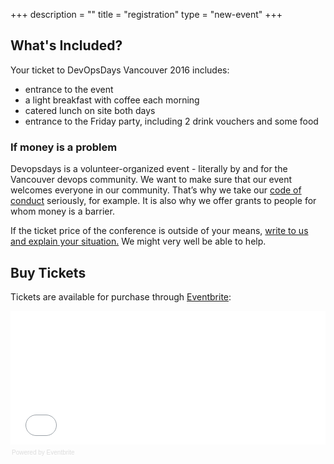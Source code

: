 +++
description = ""
title = "registration"
type = "new-event"
+++
## What's Included?

Your ticket to DevOpsDays Vancouver 2016 includes:

* entrance to the event
* a light breakfast with coffee each morning
* catered lunch on site both days
* entrance to the Friday party, including 2 drink vouchers and some food

### If money is a problem

Devopsdays is a volunteer-organized event - literally by and for the Vancouver devops community. We want to make sure that our event welcomes everyone in our community. That’s why we take our [code of conduct](http://www.devopsdays.org/events/2016-vancouver/conduct/) seriously, for example. It is also why we offer grants to people for whom money is a barrier.

If the ticket price of the conference is outside of your means, [write to us and explain your situation.](mailto:organizers-vancouver-2016@devopsdays.org) We might very well be able to help.

## Buy Tickets
<p>Tickets are available for purchase through <a href="https://www.eventbrite.ca/e/devops-days-vancouver-2016-apr-15-16th-tickets-19852328850">Eventbrite</a>:</p>

<div style="width:100%; text-align:left;" ><iframe  src="//eventbrite.ca/tickets-external?eid=19852328850&ref=etckt" frameborder="0" height="214" width="100%" vspace="0" hspace="0" marginheight="5" marginwidth="5" scrolling="auto" allowtransparency="true"></iframe><div style="font-family:Helvetica, Arial; font-size:10px; padding:5px 0 5px; margin:2px; width:100%; text-align:left;" ><a class="powered-by-eb" style="color: #dddddd; text-decoration: none;" target="_blank" href="http://www.eventbrite.ca/r/etckt">Powered by Eventbrite</a></div></div>